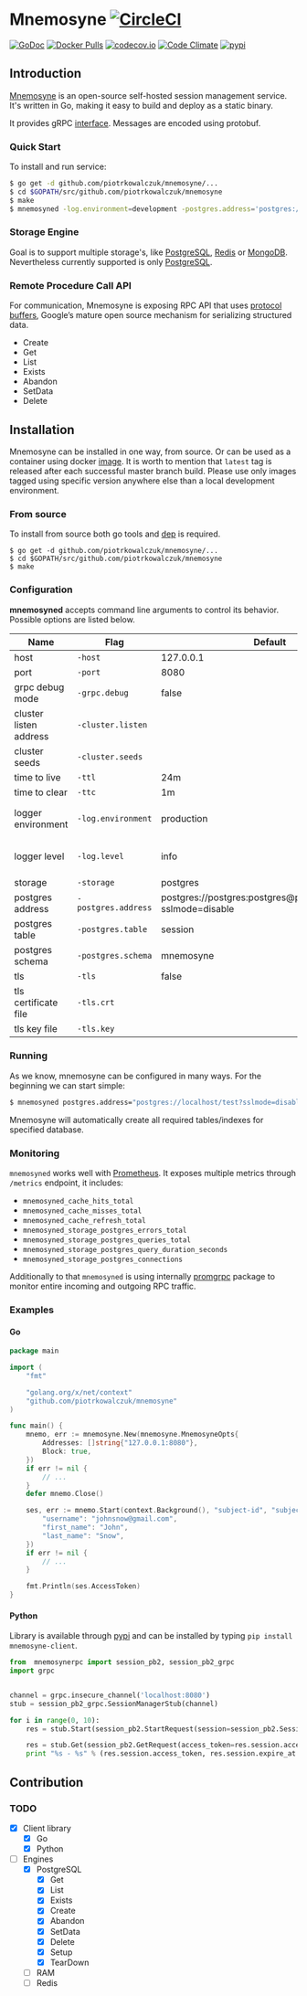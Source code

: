 # Mnemosyne [![CircleCI](https://circleci.com/gh/piotrkowalczuk/mnemosyne.svg?style=svg)](https://circleci.com/gh/piotrkowalczuk/mnemosyne)

[![GoDoc](https://godoc.org/github.com/piotrkowalczuk/mnemosyne?status.svg)](http://godoc.org/github.com/piotrkowalczuk/mnemosyne)
[![Docker Pulls](https://img.shields.io/docker/pulls/piotrkowalczuk/mnemosyne.svg?maxAge=604800)](https://hub.docker.com/r/piotrkowalczuk/mnemosyne/)
[![codecov.io](https://codecov.io/github/piotrkowalczuk/mnemosyne/coverage.svg?branch=master)](https://codecov.io/github/piotrkowalczuk/mnemosyne?branch=master)
[![Code Climate](https://codeclimate.com/github/piotrkowalczuk/mnemosyne/badges/gpa.svg)](https://codeclimate.com/github/piotrkowalczuk/mnemosyne)
[![pypi](https://img.shields.io/pypi/v/mnemosyne-client.svg)](https://pypi.python.org/pypi/mnemosyne-client)

## Introduction

[Mnemosyne](http://github.com/piotrkowalczuk/mnemosyne) is an open-source self-hosted session management service.
It's written in Go, making it easy to build and deploy as a static binary.

It provides gRPC [interface](https://godoc.org/github.com/piotrkowalczuk/mnemosyne/mnemosynerpc#SessionManager). 
Messages are encoded using protobuf.

### Quick Start

To install and run service:

```bash
$ go get -d github.com/piotrkowalczuk/mnemosyne/...
$ cd $GOPATH/src/github.com/piotrkowalczuk/mnemosyne
$ make
$ mnemosyned -log.environment=development -postgres.address='postgres://localhost/example?sslmode=disable'
```

### Storage Engine
Goal is to support multiple storage's, like [PostgreSQL](http://www.postgresql.org/), [Redis](http://redis.io) or [MongoDB](https://www.mongodb.org). 
Nevertheless currently supported is only [PostgreSQL](http://www.postgresql.org/).

### Remote Procedure Call API
For communication, Mnemosyne is exposing RPC API that uses [protocol buffers](https://developers.google.com/protocol-buffers/), Google’s mature open source mechanism for serializing structured data.

* Create
* Get
* List
* Exists
* Abandon
* SetData
* Delete

## Installation

Mnemosyne can be installed in one way, from source.
Or can be used as a container using docker [image](https://hub.docker.com/r/piotrkowalczuk/mnemosyne/).
It is worth to mention that `latest` tag is released after each successful master branch build. Please use only images tagged using specific version anywhere else than a local development environment.

### From source

To install from source both go tools and [dep](https://github.com/golang/dep) is required. 

```
$ go get -d github.com/piotrkowalczuk/mnemosyne/...
$ cd $GOPATH/src/github.com/piotrkowalczuk/mnemosyne
$ make
```

### Configuration
**mnemosyned** accepts command line arguments to control its behavior. 
Possible options are listed below.

| Name | Flag | Default | Type |
| --- | --- | --- | --- |
| host | `-host` | 127.0.0.1 | string |
| port | `-port` | 8080 | int |
| grpc debug mode| `-grpc.debug` | false | boolean |
| cluster listen address | `-cluster.listen` | | string |
| cluster seeds | `-cluster.seeds` | | string |
| time to live | `-ttl` | 24m | duration |
| time to clear | `-ttc` | 1m | duration |
| logger environment | `-log.environment` | production | enum(development, production, stackdriver) |
| logger level | `-log.level` | info | enum(debug, info, warn, error, dpanic, panic, fatal) |
| storage | `-storage` | postgres | enum(postgres) |
| postgres address | `-postgres.address` | postgres://postgres:postgres@postgres/postgres?sslmode=disable | string |
| postgres table | `-postgres.table` | session | string |
| postgres schema | `-postgres.schema` | mnemosyne | string |
| tls | `-tls` | false | boolean |
| tls certificate file | `-tls.crt` | | string |
| tls key file |`-tls.key` | | string |

### Running

As we know, mnemosyne can be configured in many ways. For the beginning we can start simple:

```bash
$ mnemosyned postgres.address="postgres://localhost/test?sslmode=disable"
```
Mnemosyne will automatically create all required tables/indexes for specified database.

### Monitoring
`mnemosyned` works well with [Prometheus](http://prometheus.io). 
It exposes multiple metrics through `/metrics` endpoint, it includes:

* `mnemosyned_cache_hits_total`
* `mnemosyned_cache_misses_total`
* `mnemosyned_cache_refresh_total`
* `mnemosyned_storage_postgres_errors_total`
* `mnemosyned_storage_postgres_queries_total`
* `mnemosyned_storage_postgres_query_duration_seconds`
* `mnemosyned_storage_postgres_connections`

Additionally to that `mnemosyned` is using internally [promgrpc](https://github.com/piotrkowalczuk/promgrpc) package to monitor entire incoming and outgoing RPC traffic.

### Examples

#### Go

```go
package main

import (
	"fmt"

	"golang.org/x/net/context"
	"github.com/piotrkowalczuk/mnemosyne"
)

func main() {
	mnemo, err := mnemosyne.New(mnemosyne.MnemosyneOpts{
		Addresses: []string{"127.0.0.1:8080"},
		Block: true,
	})
	if err != nil {
		// ...
	}
	defer mnemo.Close()

	ses, err := mnemo.Start(context.Background(), "subject-id", "subject-client", map[string]string{
		"username": "johnsnow@gmail.com",
		"first_name": "John",
		"last_name": "Snow",
	})
	if err != nil {
		// ...
	}

	fmt.Println(ses.AccessToken)
}
```

#### Python

Library is available through [pypi](https://pypi.python.org/pypi/mnemosyne-client) and can be installed by typing `pip install mnemosyne-client`.

```python
from  mnemosynerpc import session_pb2, session_pb2_grpc
import grpc


channel = grpc.insecure_channel('localhost:8080')
stub = session_pb2_grpc.SessionManagerStub(channel)

for i in range(0, 10):
	res = stub.Start(session_pb2.StartRequest(session=session_pb2.Session(subject_id=str(i))))

	res = stub.Get(session_pb2.GetRequest(access_token=res.session.access_token))
	print "%s - %s" % (res.session.access_token, res.session.expire_at.ToJsonString())
```

## Contribution

### TODO

- [x] Client library
    - [x] Go
    - [x] Python
- [ ] Engines
	- [x] PostgreSQL
		- [x] Get
		- [x] List
		- [x] Exists
		- [x] Create
		- [x] Abandon
		- [x] SetData
		- [x] Delete
		- [x] Setup
		- [x] TearDown
	- [ ] RAM
	- [ ] Redis